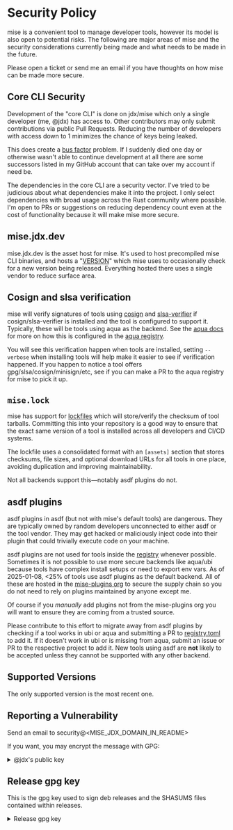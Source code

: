 # Security Policy

mise is a convenient tool to manage developer tools, however its model is also open to potential risks. The following
are major areas of mise and the security considerations currently being made and what needs to be made in the future.

Please open a ticket or send me an email if you have thoughts on how mise can be made more secure.

## Core CLI Security

Development of the "core CLI" is done on jdx/mise which only a single developer (me, @jdx) has access to.
Other contributors may only submit contributions via public Pull Requests. Reducing the number
of developers with access down to 1 minimizes the chance of keys being leaked.

This does create a [bus factor](https://en.wikipedia.org/wiki/Bus_factor) problem. If I suddenly died one day
or otherwise wasn't able to continue development at all there are some successors listed in my GitHub account
that can take over my account if need be.

The dependencies in the core CLI are a security vector. I've tried to be judicious about what dependencies make it into
the project. I only select dependencies with broad usage across the Rust community where possible.
I'm open to PRs or suggestions on reducing dependency count even at the cost of functionality because it will make
mise more secure.

## mise.jdx.dev

mise.jdx.dev is the asset host for mise. It's used to host precompiled mise CLI binaries, and hosts a "[VERSION](https://mise.jdx.dev/VERSION)"
which mise uses to occasionally check for a new version being released. Everything hosted there uses a single
vendor to reduce surface area.

## Cosign and slsa verification

mise will verify signatures of tools using [cosign](https://docs.sigstore.dev/) and [slsa-verifier](https://github.com/slsa-framework/slsa-verifier)
if cosign/slsa-verifier is installed and the tool is configured to support it. Typically, these will be tools using aqua as the backend.
See the [aqua docs](https://aquaproj.github.io/docs/reference/security/cosign-slsa) for more on how this is
configured in the [aqua registry](https://github.com/aquaproj/aqua-registry).

You will see this verification happen when tools are installed, setting `--verbose` when installing tools will help
make it easier to see if verification happened. If you happen to notice a tool offers gpg/slsa/cosign/minisign/etc, see if you can
make a PR to the aqua registry for mise to pick it up.

## `mise.lock`

mise has support for [lockfiles](https://mise.jdx.dev/configuration/settings.html#lockfile) which will
store/verify the checksum of tool tarballs. Committing this into your repository is a good way to ensure
that the exact same version of a tool is installed across all developers and CI/CD systems.

The lockfile uses a consolidated format with an `[assets]` section that stores checksums, file sizes, and optional download URLs for all tools in one place, avoiding duplication and improving maintainability.

Not all backends support this—notably asdf plugins do not.

## asdf plugins

asdf plugins in asdf (but not with mise's default tools) are dangerous. They are typically owned by random developers
unconnected to either asdf or the tool vendor. They may get hacked or maliciously inject code into
their plugin that could trivially execute code on your machine.

asdf plugins are not used for tools inside the [registry](https://github.com/jdx/mise/blob/main/registry.toml) whenever possible.
Sometimes it is not possible to use more secure backends like aqua/ubi because tools have complex install
setups or need to export env vars. As of 2025-01-08, <25% of tools use asdf plugins as the default backend.
All of these are hosted in the [mise-plugins org](https://github.com/mise-plugins) to secure the supply
chain so you do not need to rely on plugins maintained by anyone except me.

Of course if you _manually_ add plugins not from the mise-plugins org you will want to ensure they
are coming from a trusted source.

Please contribute to this effort to migrate away from asdf plugins by checking if a tool works in ubi or aqua and submitting a PR to
[registry.toml](https://github.com/jdx/mise/blob/main/registry.toml) to add it. If it doesn't work
in ubi or is missing from aqua, submit an issue or PR to the respective project to add it. New tools
using asdf are **not** likely to be accepted unless they cannot be supported with any other backend.

## Supported Versions

The only supported version is the most recent one.

## Reporting a Vulnerability

Send an email to security@<MISE_JDX_DOMAIN_IN_README>

If you want, you may encrypt the message with GPG:

<details>
  <summary>@jdx's public key</summary>

```
-----BEGIN PGP PUBLIC KEY BLOCK-----

mQINBGQfPjUBEADAtjLxcoJlHYNwvN8xYEai/waWZpnKvNWP86kYuX5xqb/GR1wZ
TQ4usQPcpTj60XQaF3jUwtW8/1PH/gQv0516qAIlqHVvvMyGD/u2iwr+U8JtIGWf
B87mL2aMvg6GqXoR3dgCtYkHd839Z0wVFOvgkzWdx3jOWE73KQpN0PeunBNsCw/K
4wR/gEBNfiAbi0i3RIbpSKHTtRZ1e/1+1o2jxz48a/IdCzFzN9zOplfhASo0C/AB
PSjlFnvlB5jjWqyGln6ycunEn0dhdzi7f1MdfNmj19tqqQYKYIy3AOFiRNqKLlWo
dOPTJMYdCD8CkLh5GTOWq0xZZ/s5bHiw2KuQxyZsm2eo4MH7pOEHuH1yFjyrbli7
/8/iLfaGx89aK7Krt+dd60XMPQh8rGjClVdC8GQS8XMjerjdk5g22dd7s5n7shGm
gZalidw3CFppO2po1YR8yNc5UJz7gzGCZsQfyC1Ao376BFM/cXlnje6RG2Unsy8O
uKE2O5vFOmppoWmaM5KcCFLa7NP2Wu8Y8CaoDZaBZeGFHffvxSKh/J69ECVvTM91
Xn8B0COiiqkYKpqNf+KgGXzQvj3ABKG0Q27T5VUHW3F1jdPKjbMmdbqorRDr7v0a
PZSwqrlTenZVCVdEsRHsHevIZ6+neZ3hHEk66EtaG45Qkna2EahhS+IPGQARAQAB
tCBKZWZmcmV5IERpY2tleSA8Z3BnQGpkeGNvZGUuY29tPokCVAQTAQgAPhYhBDFB
ttCiFJlyWolR/FCs4PPr5+BHBQJkHz41AhsDBQkHhh9cBQsJCAcCBhUKCQgLAgQW
AgMBAh4BAheAAAoJEFCs4PPr5+BHUsIP/0AL/lTNZ22yynIE7EXwWsLTolrNHiaz
79s/MH04i1IazkElvY7MVL0iTqozYnSaEJ7BhtNPUkoCX79cLHKv/nD9CJF8qwcK
GgYCirXGEol30P1s2K2c1Rr4wcul+SamQ2vHrBes+/0ksuvK9yAZV6y8nWCukO4Z
5B4DVHuvQ0UmJ6tWf53sFpRnLWB+8VB1n931uZXeHjxo2s5/x3E2FknH6/l8/+Ey
d9T44RzlOwkZYTrw08O1PLLNGkOxdD3sGi7Q/JSPHmlhBBqpnqxT4wOFJQnluJji
ed4qlB4oXa2CM2VkbSdmQ6ls67Qju0/LKsYwd7QNpo/fODXR3MLIQDUo9ZzKmvgB
r9L2BQDz4vOKdYSm2MLyGsB6W9GsVHVjnGnZWhiKOOH1jxnI2y6btJZNQYemMtLo
Y7DlTogRaq1h62WHkm3cbPqXYpfEBH9AJRAZgyUbc703BJfr5i8epoRajP/jxTVi
PtIak2/kJu6adxJ+nutz+1ycc8XBlfAnSTj87wKXM0nsboK3Kyd5cZ2m7CFF7tIY
y/Ti7jVbVNMH6OugoCLYXnINIW3QFBKhM7/uouukN3ww5zJ58w0mqkySzxiY4jr8
OOLW9oARmq4gvevRmnd97hmmu1h0A3TPOzbr97zF8xCjKkf04IpdfMPEccNg1jWK
QEqn+1m3XNdDuQINBGQfPjUBEACu7zv4/gNxUDCwbnkkK7wQL3sX7yZKkhGZgpXR
H9h+mAf/DlhKo8yqJiR0C6z+QcsSM1a3RvHHBdRnsun/jEzScP2o5ShQKLCq68qb
JlSh/FSQQTYTEjC/t4ccMLIYbsccJd+Xg9cRuqGN/jE/SWNwUGrf2FuKQQkTTcrN
tiHwXHLxUlIHYckyKq4UggL8icaONSpwAWLEwi0u2muMMZHzFnHT33W8+iFHmjCd
osHZaArWXiQlYQFeoxvnT2hkUK/uQC7ZANup4ebuQr4ZLgo7kWUOKlwpucNFscFy
oIVuNeVYq0ijz1urNMnzGF6Pz0SVjr91lyHGmAdODpYz6vZZ5ipDDrXXDHTyET5c
j8zUYkbbtxEaE0+MpAN8wrtxmtXt3QMV4MfncJzvKmhFcaRFjvgG+PtC4cxVsmLK
BD9WKxni0e1jcWPtoRw5LvAinqgTzCF4iw9rUwITWBVg+T2d6kTokTW7J2mrGNSp
WiE/Gq2+3kzs0BOIPc9h2tzTkhHbsZz9ZTFXLzutxKzfamBVGr0B7MR9wnOyVgQW
cohmCEhcEIgKiPnmcobXiWE/NpvbtyE7KBVXVFEDvIdpWUf9OaUZNau5gwg6MJRF
zdWLj2Y7LYK1NbmJWrzg8V3KeBCMxKlVS463DPWMQzfmpMYYravpW1gkekXqxMP6
gBvRfwARAQABiQI8BBgBCAAmFiEEMUG20KIUmXJaiVH8UKzg8+vn4EcFAmQfPjUC
GwwFCQeGH1wACgkQUKzg8+vn4EdAbxAAr4SMo8VvAhFlJd/WQlifgREj0On6UFee
YCKNA8/1cJnXCxb+kQJXLCcYBHGq07NV9OkzCZBLiGM13f0DF/YfcDbUq1ISivoo
JwTUII48Q1aQseWc3JxkgLPi9CjxE48ynEeFi582Bsz0auzUGk1dbVfJbbpDKd83
/vZImxN+sfa9no/7l5wsNVIOhPSQrv3BDjMAuqkUIZHNYsp6i3Fo4cj7e6qy4HpG
XaUnyTsivI2ifr3AYgbg6sgcXmgi0WRipnrX9D99usXfNxi5PNEI3mJF8Tq8bOjy
JDZd5duJ2Or4yH/LrAOmrCQxC5nNmsHm2uGHRcab4lUDMoPWkDFOzbtY/iAJtQGZ
Vg9o7cVhAXFSgHzSwC8bjGwPwNdmL719wzAvpOB0qmeHo5oqrKcCyz7qgryYvOhH
ZjHmfc++FDuQGhYv8yNAMpPkg2ZfZSD7AM0KigNp0bsOYPhM6n0EqCzoX5SjzSp3
v+asbUPbVC5G7/YbkNhyohf9iNXqyMrWnYL86LnXIMTi6Sto01BLfRs0QiqztahQ
JuSHoeBpoXY/yMoHYQCd/O7D12Ha5XDdYfXP0Yf9glS+r+YaVYXxcJ6O/DfV6QEk
MFPobhR7zlCShd7TdY1a41uxTGB+Wmn4DO0s/wzSgdgxIzG+TM1X47owe7l5RiI1
1wxfuzN2+ao=
=/CHf
-----END PGP PUBLIC KEY BLOCK-----

```

</details>

## Release gpg key

This is the gpg key used to sign deb releases and the SHASUMS files
contained within releases.

<details>
  <summary>Release gpg key</summary>

```
-----BEGIN PGP PUBLIC KEY BLOCK-----
mQINBGWUNRYBEAC1Sz9QTV039Kxez3Olzf0bLPKFjyRovwx1sTCUZUfkYid9qlSw
4VyWb5M51Og3mSwwD+p55aMMESapqIAer16Mh+rVy2TfYcQ42HfYjoDrgrBlV8Cw
FutPowt7FpdmUEH4I4ax4fE4gvlHzRXksHQHqDNFcBxSKGnwakknLEOQqW0FEIMH
BJSPyFTOp8tPqvOXlYXWuL1Kk4dc0MQujk5NbKznWP4VSTBEJgamTDlOg9FEYBQq
H/zSN7X8X2GBA+D9LqHX+ZBzlvQen2LSD4nl4EhKNOZy7C/bfaOKt4olxhGSrw9+
d7s/LfqmgjN508Wnzih3PS8VwvfDI04ch0s0SDUfYh8z8atEddc9mXCv9/YSNtl3
/QAHIEX4E5arqY7OYlRyazR7otCihPeL5rjTSfhw/g1In6IfZsY+CmobvCuBQj9B
SDJQR+mOawV4T758oDkOtbg1Got0vXGog9yXKulYgzC6/8eX7rcXIsK7qdQTrjy5
N/vwjevcZB2Y7rpD+9GZzMj112W9X6eFDxMrV+Os6DsS7FRPtCzUlm8Yth/BQoSr
Fx90eBTSxCeEtpDDnpUtcYX0jTJHChenoxNnTTCeQVdtcJPcZL8Kf5yVq/JFu/07
ZD4LlvPIzpI1myjQyDlXWdsn/N10xDEFl067dkpLvF01fayI7A2UbUOl9QARAQAB
tCRtaXNlIHJlbGVhc2VzIDxyZWxlYXNlQG1pc2UuamR4LmRldj6JAlQEEwEIAD4W
IQQkhT7J9lXOgLSObDqLgcnRdBOgbQUCZZQ1FgIbAwUJB4YfbAULCQgHAgYVCgkI
CwIEFgIDAQIeAQIXgAAKCRCLgcnRdBOgbSpGEACYUWzLT0rJU+BB4K8qF80l5GCz
pffI2CkTVgmrdIVIlDnKFjNYFDd3RJsFx5oK77cnyHzKhQzZ0vsm9Q7EGgTMPC7t
2m2dNMo8t8YGMveUO9JNhr5GE9OuXGWkxW0FC5lOkkzR1CqsqBAGRa/962t6TAdI
WjxB0U/Dw/CI7Mx59hRDi4em7Fal366DkBw2didyz8xnRatCsBuua+tgIklAawfl
y4kVO99ezGveFElAizns1h7GwANyw5OSQWRDiqXuqnsvC3jMC35aYJmbyBDYgzdD
MQke/uxqvvAWLmmZLEO66urkvDPcgVtC1RJyLVqLSybq6eyBgCs7GwPugKq+T9Gx
cW/LPodyWzCqXSua1yC/JXAivbcHOyO//hhwNVtaSSfkV6jqQJwiXizFSFiEvhRj
tD8tWo2Ivq4j/77J8gpWw0ca/PUPu5hSSSSp/HH89/8S/o67IeqK5t9EpiIBF0j8
ilX2k0veGA1bOgHuMoB6HYOSlEObhDcCqqNcrRPYBhWH2V2U6u4iQptahOTRGO0d
TU+oLDAo+bwB8Xo8ZTEm3QaZVhK/FWzJLVj2lxQodAf0NRbu2JtMdNnovLjI8Czm
/7N/0rvtcWOu2fCKE5NtEgVZzN4GC1KNSnc4M1ml6KyRDI+/ooIdUiKKfkqmSeih
XHj/dpbh3RKIaDuzErkCDQRllDUWARAAxZLN856RxZH4FbPQDZZQn/TgGfrLZehu
g1M5DyEP5UNj2r+/l2dWybWzkE7jVK2sbaqHeGUuH18e0jpWIWCNHg0Y4aqZc8HK
/Sgn7APWzNOSbl2ZAjXwoEtKpP7RyOSPr+1f3t1S5qy0DjdGCeCbnnQ2Ju5//lR5
N2QdiuM+XtBW7oW0g5qkmsonCLpjqrAaQwnHJUw5TUTlQODz3OX6ZG1gIksI4kdw
wmTGqzpxDx58gfptYHQ+U55k4qUDG4d7XGOo4KAiJ990s+W3D+O6I//z7eKQMfbC
30+K/sizvi46QICuj44BtCA9fy6h9fRiK1f0gDqBopUNR9QHIP5RPvQtVjAtaYFl
AD5ZWcnFyrF79dzCC/SbGtAwi249UdCbuVwTH1U+csjkp11K0KMzcD60RQXEKi0U
ISF4STqsPyN0Dp08M6qS8i5334f4AZN61piFkrxDiEsvGE11WsWDDXzkvNNGLN1f
pG+O58pBHbAVsUxDmuUrbHXAtXhxiXsqU1PA9l6QZnB0qe6/i2EjCXM+/0eF2jfP
dfRGCJEb9SdBR2fBZufbE7ytCBwTSNpN7h5GyMPCIq4vLluEQVRm3izwU5RMrvj6
BaNgE9gnCspmRmpVABodRbzAflBrGb4Bole5iUwT7puB1J87rkxe+8m6XcJFAGJN
iX0CLLUEKHkAEQEAAYkCPAQYAQgAJhYhBCSFPsn2Vc6AtI5sOouBydF0E6BtBQJl
lDUWAhsMBQkHhh9sAAoJEIuBydF0E6BtoV4P/193pUjxgyojg0G2ELaxrBqtKAVN
g1FJABox/C2Lx334W1UyoMiSFkMIdky6xl8zzz3HciQHVeGzRvW//eM810LxLkVK
WNkVoTgyJV5Voo+TmXyfjaghFQqygCv/MboTcRE3mJh2P0ND+aEJKaXs/2l5suyB
lq/yOWPFYxR5DhVpQLfuctTUAoxQsi6gYu1b7h3d4x22RFo3RL4g/fDvNGIeDpmQ
BEOfUDrHfoFt5jZiYmW9E+yrP4hMeV4ujiIb3a0iSx0u4NBGHmGVg+QQ6E6knF6w
iz4LPL6Ze/F8eg7b9gvqeDMh7sJ0eJIkBKly/0OUKWedH+FSZASdTK183QuPB3x3
sgna2IHECprmdWPWdnGet+8cbQB5R59Qs8WgV9k2JOzUOjzKkl5mQv2uHcSRGGze
8Uosc4bAr0dDtCUsIY6w8E7lq2V75EV/BWtbyySWjt1ZXHsykNh1QBUZw7e/krBZ
j4Mt0KoL2YxkI4qnqoVAEqd20Rxvisd+RyeA7L3AnxGlaPVj7iibu4XW9P5stUom
jLQEDnl7ewfTeBbeIH7+EXuTGZttnKN7BOestODBGsD1r7zTKrJfL+MvGO4rG9KT
9/Q4udpmXDdm4Lze+xm7bLfl3wkXpLLoVs2fndegkj/sSBL2IbhtMjOerEbafK6K
S1GIqgTqW7TRaQRg
=yIM2
-----END PGP PUBLIC KEY BLOCK-----
```

</details>
